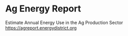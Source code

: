 # Ag Energy Report
Estimate Annual Energy Use in the Ag Production Sector
https://agreport.energydistrict.org
